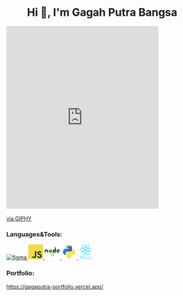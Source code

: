 <h1 align="center">Hi 👋, I'm Gagah Putra Bangsa</h1>
<!-- <img style="width: 960px; height:540px;" align="center" alt="ghibli" src="https://giphy.com/gifs/studio-ghibli-spirited-away-aTCa0tTwPzfig"> -->
<iframe src="https://giphy.com/embed/aTCa0tTwPzfig" width="400" height="480" style="" frameBorder="0" class="giphy-embed" allowFullScreen></iframe><p><a href="https://giphy.com/gifs/studio-ghibli-spirited-away-aTCa0tTwPzfig">via GIPHY</a></p>
<!-- <div style="width:100%;height:0;padding-bottom:120%;position:relative;"><iframe src="https://giphy.com/embed/aTCa0tTwPzfig" width="100%" height="100%" style="position:absolute" frameBorder="0" class="giphy-embed" allowFullScreen></iframe></div><p><a href="https://giphy.com/gifs/studio-ghibli-spirited-away-aTCa0tTwPzfig">via GIPHY</a></p>
<br clear="left"/> -->

<h3 align="left">Languages&Tools:</h3>

<!-- <a href="https://www.djangoproject.com/" target="_blank" rel="noreferrer"> 
    <img src="https://cdn.worldvectorlogo.com/logos/django.svg" alt="django" width="40" height="40" style="margin: 10px;"/>
</a>  -->
<a href="https://www.figma.com/" target="_blank" rel="noreferrer"> 
    <img src="https://www.vectorlogo.zone/logos/figma/figma-icon.svg" alt="figma" width="40" height="40" />
</a> 
<!-- <a href="https://git-scm.com/" target="_blank" rel="noreferrer"> 
    <img src="https://www.vectorlogo.zone/logos/git-scm/git-scm-icon.svg" alt="git" width="40" height="40" style="margin: 10px;"/>
</a>  -->
<a href="https://developer.mozilla.org/en-US/docs/Web/JavaScript" target="_blank" rel="noreferrer"> 
    <img src="https://raw.githubusercontent.com/devicons/devicon/master/icons/javascript/javascript-original.svg" alt="javascript" width="40" height="40" />
</a> 
<!-- <a href="https://www.mysql.com/" target="_blank" rel="noreferrer"> 
    <img src="https://raw.githubusercontent.com/devicons/devicon/master/icons/mysql/mysql-original-wordmark.svg" alt="mysql" width="40" height="40" />
</a>  -->
<a href="https://nodejs.org" target="_blank" rel="noreferrer"> 
    <img src="https://raw.githubusercontent.com/devicons/devicon/master/icons/nodejs/nodejs-original-wordmark.svg" alt="nodejs" width="40" height="40"/>
</a> 
<!-- <a href="https://www.photoshop.com/en" target="_blank" rel="noreferrer"> 
    <img src="https://raw.githubusercontent.com/devicons/devicon/master/icons/photoshop/photoshop-line.svg" alt="photoshop" width="40" height="40" />
</a>  -->
<!-- <a href="https://www.postgresql.org" target="_blank" rel="noreferrer"> 
    <img src="https://raw.githubusercontent.com/devicons/devicon/master/icons/postgresql/postgresql-original-wordmark.svg" alt="postgresql" width="40" height="40" />
</a>  -->
<a href="https://www.python.org" target="_blank" rel="noreferrer"> 
    <img src="https://raw.githubusercontent.com/devicons/devicon/master/icons/python/python-original.svg" alt="python" width="40" height="40" />
</a> 
<a href="https://reactjs.org/" target="_blank" rel="noreferrer"> 
    <img src="https://raw.githubusercontent.com/devicons/devicon/master/icons/react/react-original-wordmark.svg" alt="react" width="40" height="40" />
</a> 
<!-- <a href="https://www.tensorflow.org" target="_blank" rel="noreferrer"> 
    <img src="https://www.vectorlogo.zone/logos/tensorflow/tensorflow-icon.svg" alt="tensorflow" width="40" height="40" style="margin: 10px;"/>
</a>  -->
<!-- <a href="https://www.typescriptlang.org/" target="_blank" rel="noreferrer"> 
    <img src="https://raw.githubusercontent.com/devicons/devicon/master/icons/typescript/typescript-original.svg" alt="typescript" width="40" height="40" style="margin: 10px;"/>
</a> -->

<h3 align="left">Portfolio:</h3>
<a href="https://gagaputra-portfolio.vercel.app/" target="_blank" rel="noreferrer">
    https://gagaputra-portfolio.vercel.app/
</a>
